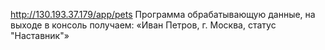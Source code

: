 http://130.193.37.179/app/pets
Программа обрабатывающую данные, на выходе в консоль получаем: «Иван Петров, г. Москва, статус "Наставник"»
